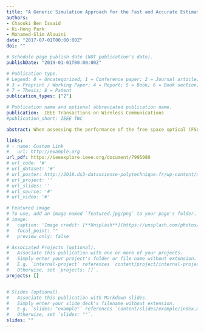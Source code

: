 ```yaml
---
title: "A Generic Simulation Approach for the Fast and Accurate Estimation of the Outage Probability of Single Hop and Multihop FSO Links Subject to Generalized Pointing Errors"
authors:
- Chaouki Ben Issaid
- Ki-Hong Park
- Mohamed-Slim Alouini
date: "2017-07-01T00:00:00Z"
doi: ""

# Schedule page publish date (NOT publication's date).
publishDate: "2019-01-01T00:00:00Z"

# Publication type.
# Legend: 0 = Uncategorized; 1 = Conference paper; 2 = Journal article;
# 3 = Preprint / Working Paper; 4 = Report; 5 = Book; 6 = Book section;
# 7 = Thesis; 8 = Patent
publication_types: ["2"]

# Publication name and optional abbreviated publication name.
publication:  IEEE Transactions on Wireless Communications
#publication_short: IEEE TWC

abstract: When assessing the performance of the free space optical (FSO) communication systems, the outage probability encountered is generally very small, and thereby the use of nave Monte Carlo simulations becomes prohibitively expensive. To estimate these rare event probabilities, we propose in this paper an importance sampling approach which is based on the exponential twisting technique to offer fast and accurate results. In fact, we consider a variety of turbulence regimes, and we investigate the outage probability of FSO communication systems, under a generalized pointing error model based on the Beckmann distribution, for both single and multihop scenarios. Selected numerical simulations are presented to show the accuracy and the efficiency of our approach compared with naive Monte Carlo.

links:
# - name: Custom Link
#   url: http://example.org
url_pdf: https://ieeexplore.ieee.org/document/7995080
# url_code: '#'
# url_dataset: '#'
# url_poster: http://2018.ds3-datascience-polytechnique.fr/wp-content/uploads/2018/06/DS3-342.pdf
# url_project: ''
# url_slides: ''
# url_source: '#'
# url_video: '#'

# Featured image
# To use, add an image named `featured.jpg/png` to your page's folder.
# image:
#   caption: 'Image credit: [**Unsplash**](https://unsplash.com/photos/pLCdAaMFLTE)'
#   focal_point: ""
#   preview_only: false

# Associated Projects (optional).
#   Associate this publication with one or more of your projects.
#   Simply enter your project's folder or file name without extension.
#   E.g. `internal-project` references `content/project/internal-project/index.md`.
#   Otherwise, set `projects: []`.
projects: []


# Slides (optional).
#   Associate this publication with Markdown slides.
#   Simply enter your slide deck's filename without extension.
#   E.g. `slides: "example"` references `content/slides/example/index.md`.
#   Otherwise, set `slides: ""`.
slides: ""
---
```

